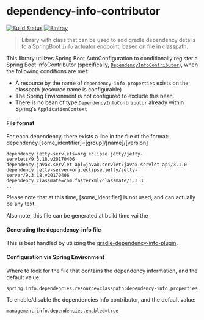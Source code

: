# dependency-info-contributor

[![Build Status](https://img.shields.io/travis/nicholashauschild/dependency-info-contributor/master.svg?style=flat-square)](https://travis-ci.org/nicholashauschild/dependency-info-contributor)
[![Bintray](https://img.shields.io/bintray/v/nicholashauschild/maven/dependency-info-contributor.svg?style=flat-square)](https://bintray.com/nicholashauschild/maven/dependency-info-contributor/_latestVersion)

> Library with class that can be used to add gradle dependency details to a SpringBoot `info` actuator endpoint,
based on file in classpath.

This library utilizes Spring Boot AutoConfiguration to conditionally register a
Spring Boot InfoContributor (specifically, [`DependencyInfoContributor`](https://github.com/nicholashauschild/dependency-info-contributor/blob/master/src/main/java/com/github/nicholashauschild/boot/actuate/info/DependencyInfoContributor.java)), when the following conditions are met:
  - A resource by the name of `dependency-info.properties` exists on the classpath (resource name is configurable)
  - The Spring Environment is not configured to exclude this bean.
  - There is no bean of type `DependencyInfoContributor` already within Spring's `ApplicationContext`

#### File format
For each dependency, there exists a line in the file of the format:
dependency.[some_identifier]=[group]/[name]/[version]

```
dependency.jetty-servlets=org.eclipse.jetty/jetty-servlets/9.3.18.v20170406
dependency.javax.servlet-api=javax.servlet/javax.servlet-api/3.1.0
dependency.jetty-server=org.eclipse.jetty/jetty-server/9.3.18.v20170406
dependency.classmate=com.fasterxml/classmate/1.3.3
...
```

Please note that at this time, [some_identifier] is not used, and can actually be any text.

Also note, this file can be generated at build time vai the 

#### Generating the dependency-info file
This is best handled by utilizing the [gradle-dependency-info-plugin](https://github.com/nicholashauschild/gradle-dependency-info-plugin).

#### Configuration via Spring Environment
Where to look for the file that contains the dependency information, and the default value:
```
spring.info.dependencies.resource=classpath:dependency-info.properties
```

To enable/disable the dependencies info contributor, and the default value:
```
management.info.dependencies.enabled=true
```